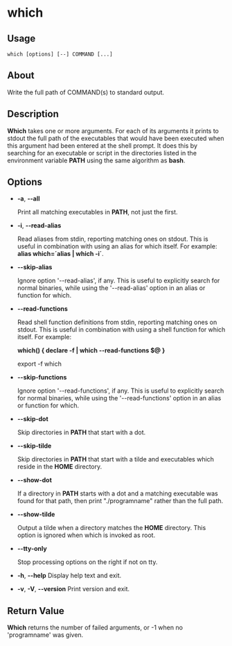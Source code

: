 # which

## Usage
```
which [options] [--] COMMAND [...]
```

## About

Write the full path of COMMAND(s) to standard output.

## Description

**Which** takes one or more arguments. For each of its arguments it prints to stdout the full path of the executables that would have been executed when this argument had been entered at the shell prompt. It does this by searching for an executable or script in the directories listed in the environment variable **PATH** using the same algorithm as **bash**.

## Options

- **-a**, **--all**

    Print all matching executables in **PATH**, not just the first.

- **-i**, **--read-alias**

    Read  aliases  from stdin, reporting matching ones on stdout. This is useful in combination with using an alias for which itself. For example:
        **alias which=´alias | which -i´**.

- **--skip-alias**

    Ignore option '--read-alias', if any. This is useful to explicitly search for normal binaries, while  using  the '--read-alias' option in an alias or function for which.

- **--read-functions**

    Read  shell  function  definitions from stdin, reporting matching ones on stdout. This is useful in combination with using a shell function for which itself.  For example:

    **which() { declare -f | which --read-functions $@ }**

    export -f which

- **--skip-functions**

    Ignore option '--read-functions', if any. This is useful to explicitly search for normal binaries,  while using the '--read-functions' option in an alias or function for which.

- **--skip-dot**

    Skip directories in **PATH** that start with a dot.

- **--skip-tilde**

    Skip directories in **PATH** that start with a tilde and executables which reside in the **HOME** directory.

- **--show-dot**

    If  a directory in **PATH** starts with a dot and a matching executable was found for that path, then print "./programname" rather than the full path.

- **--show-tilde**

    Output a tilde when a directory matches the **HOME** directory. This option is ignored when  which  is invoked as root.

- **--tty-only**

    Stop processing options on the right if not on tty.

- **-h**, **--help**
        Display help text and exit.

- **-v**, **-V**, **--version**
        Print version and exit.

## Return Value

**Which** returns the number of failed arguments, or -1 when no 'programname' was given.
